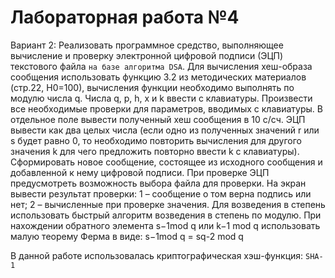 # Лабораторная работа №4

Вариант 2: Реализовать программное средство, выполняющее вычисление и проверку электронной цифровой подписи (ЭЦП) текстового файла `на базе алгоритма DSA`. Для вычисления хеш-образа сообщения использовать функцию 3.2 из методических материалов (стр.22, Н0=100), вычисления функции необходимо выполнять по модулю числа q. Числа q, p, h, x и k ввести с клавиатуры.  Произвести все необходимые проверки для параметров, вводимых с клавиатуры. В отдельное поле вывести полученный хеш сообщения в 10 с/cч. ЭЦП вывести как два целых числа (если одно из полученных значений r или s будет равно 0, то необходимо повторить вычисления для другого значения k для чего предложить повторно ввести k с клавиатуры). Сформировать новое сообщение, состоящее из исходного сообщения и добавленной к нему цифровой подписи. При проверке ЭЦП предусмотреть возможность выбора файла для проверки. На экран вывести результат проверки: 
1 – сообщение о том верна подпись или нет;
2 – вычисленные при проверке значения.
Для возведения в степень использовать быстрый алгоритм возведения в степень по модулю.
При нахождении обратного элемента s−1mod q  или  k−1 mod q использовать малую теорему Ферма в виде: s−1mod q  = sq-2 mod q

В данной работе использовалась криптографическая хэш-функция: `SHA-1`
